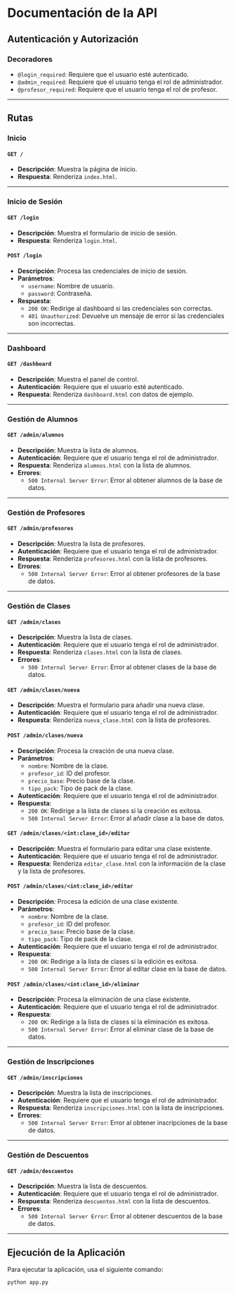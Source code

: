 # Documentación de la API

## Autenticación y Autorización

### Decoradores

- `@login_required`: Requiere que el usuario esté autenticado.
- `@admin_required`: Requiere que el usuario tenga el rol de administrador.
- `@profesor_required`: Requiere que el usuario tenga el rol de profesor.

---

## Rutas

### Inicio

#### `GET /`
- **Descripción**: Muestra la página de inicio.
- **Respuesta**: Renderiza `index.html`.

---

### Inicio de Sesión

#### `GET /login`
- **Descripción**: Muestra el formulario de inicio de sesión.
- **Respuesta**: Renderiza `login.html`.

#### `POST /login`
- **Descripción**: Procesa las credenciales de inicio de sesión.
- **Parámetros**:
  - `username`: Nombre de usuario.
  - `password`: Contraseña.
- **Respuesta**:
  - `200 OK`: Redirige al dashboard si las credenciales son correctas.
  - `401 Unauthorized`: Devuelve un mensaje de error si las credenciales son incorrectas.

---

### Dashboard

#### `GET /dashboard`
- **Descripción**: Muestra el panel de control.
- **Autenticación**: Requiere que el usuario esté autenticado.
- **Respuesta**: Renderiza `dashboard.html` con datos de ejemplo.

---

### Gestión de Alumnos

#### `GET /admin/alumnos`
- **Descripción**: Muestra la lista de alumnos.
- **Autenticación**: Requiere que el usuario tenga el rol de administrador.
- **Respuesta**: Renderiza `alumnos.html` con la lista de alumnos.
- **Errores**:
  - `500 Internal Server Error`: Error al obtener alumnos de la base de datos.

---

### Gestión de Profesores

#### `GET /admin/profesores`
- **Descripción**: Muestra la lista de profesores.
- **Autenticación**: Requiere que el usuario tenga el rol de administrador.
- **Respuesta**: Renderiza `profesores.html` con la lista de profesores.
- **Errores**:
  - `500 Internal Server Error`: Error al obtener profesores de la base de datos.

---

### Gestión de Clases

#### `GET /admin/clases`
- **Descripción**: Muestra la lista de clases.
- **Autenticación**: Requiere que el usuario tenga el rol de administrador.
- **Respuesta**: Renderiza `clases.html` con la lista de clases.
- **Errores**:
  - `500 Internal Server Error`: Error al obtener clases de la base de datos.

#### `GET /admin/clases/nueva`
- **Descripción**: Muestra el formulario para añadir una nueva clase.
- **Autenticación**: Requiere que el usuario tenga el rol de administrador.
- **Respuesta**: Renderiza `nueva_clase.html` con la lista de profesores.

#### `POST /admin/clases/nueva`
- **Descripción**: Procesa la creación de una nueva clase.
- **Parámetros**:
  - `nombre`: Nombre de la clase.
  - `profesor_id`: ID del profesor.
  - `precio_base`: Precio base de la clase.
  - `tipo_pack`: Tipo de pack de la clase.
- **Autenticación**: Requiere que el usuario tenga el rol de administrador.
- **Respuesta**:
  - `200 OK`: Redirige a la lista de clases si la creación es exitosa.
  - `500 Internal Server Error`: Error al añadir clase a la base de datos.

#### `GET /admin/clases/<int:clase_id>/editar`
- **Descripción**: Muestra el formulario para editar una clase existente.
- **Autenticación**: Requiere que el usuario tenga el rol de administrador.
- **Respuesta**: Renderiza `editar_clase.html` con la información de la clase y la lista de profesores.

#### `POST /admin/clases/<int:clase_id>/editar`
- **Descripción**: Procesa la edición de una clase existente.
- **Parámetros**:
  - `nombre`: Nombre de la clase.
  - `profesor_id`: ID del profesor.
  - `precio_base`: Precio base de la clase.
  - `tipo_pack`: Tipo de pack de la clase.
- **Autenticación**: Requiere que el usuario tenga el rol de administrador.
- **Respuesta**:
  - `200 OK`: Redirige a la lista de clases si la edición es exitosa.
  - `500 Internal Server Error`: Error al editar clase en la base de datos.

#### `POST /admin/clases/<int:clase_id>/eliminar`
- **Descripción**: Procesa la eliminación de una clase existente.
- **Autenticación**: Requiere que el usuario tenga el rol de administrador.
- **Respuesta**:
  - `200 OK`: Redirige a la lista de clases si la eliminación es exitosa.
  - `500 Internal Server Error`: Error al eliminar clase de la base de datos.

---

### Gestión de Inscripciones

#### `GET /admin/inscripciones`
- **Descripción**: Muestra la lista de inscripciones.
- **Autenticación**: Requiere que el usuario tenga el rol de administrador.
- **Respuesta**: Renderiza `inscripciones.html` con la lista de inscripciones.
- **Errores**:
  - `500 Internal Server Error`: Error al obtener inscripciones de la base de datos.

---

### Gestión de Descuentos

#### `GET /admin/descuentos`
- **Descripción**: Muestra la lista de descuentos.
- **Autenticación**: Requiere que el usuario tenga el rol de administrador.
- **Respuesta**: Renderiza `descuentos.html` con la lista de descuentos.
- **Errores**:
  - `500 Internal Server Error`: Error al obtener descuentos de la base de datos.

---

## Ejecución de la Aplicación

Para ejecutar la aplicación, usa el siguiente comando:

```bash
python app.py